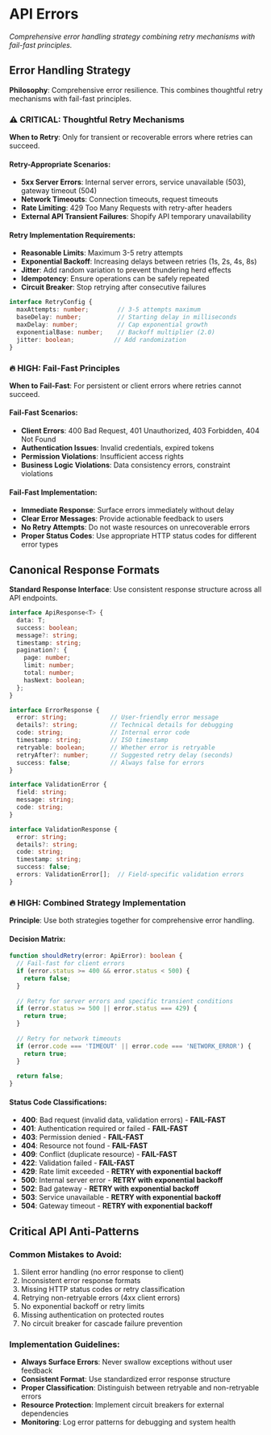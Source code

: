 # API Errors

*Comprehensive error handling strategy combining retry mechanisms with fail-fast principles.*

<!-- AI_QUICK_REF
Overview: Dual error handling strategy - retry for transient errors, fail-fast for client errors
Key Rules: Retry 5xx/429/timeouts, Fail-fast 4xx/auth/business logic, Exponential backoff, Circuit breaker
Avoid: Retrying 4xx errors, Silent error handling, Missing status codes, No retry limits
-->

<!-- RELATED_DOCS
Core Patterns: api-design.md (API strategy), api-shopify.md (Shopify error handling)
Implementation: api-validation.md (Input validation), technical-stack.md (Error logging)
-->

## Error Handling Strategy

**Philosophy**: Comprehensive error resilience. This combines thoughtful retry mechanisms with fail-fast principles.

### ⚠️ **CRITICAL**: Thoughtful Retry Mechanisms

**When to Retry**: Only for transient or recoverable errors where retries can succeed.

#### Retry-Appropriate Scenarios:
- **5xx Server Errors**: Internal server errors, service unavailable (503), gateway timeout (504)
- **Network Timeouts**: Connection timeouts, request timeouts
- **Rate Limiting**: 429 Too Many Requests with retry-after headers
- **External API Transient Failures**: Shopify API temporary unavailability

#### Retry Implementation Requirements:
- **Reasonable Limits**: Maximum 3-5 retry attempts
- **Exponential Backoff**: Increasing delays between retries (1s, 2s, 4s, 8s)
- **Jitter**: Add random variation to prevent thundering herd effects
- **Idempotency**: Ensure operations can be safely repeated
- **Circuit Breaker**: Stop retrying after consecutive failures

```typescript
interface RetryConfig {
  maxAttempts: number;        // 3-5 attempts maximum
  baseDelay: number;          // Starting delay in milliseconds
  maxDelay: number;           // Cap exponential growth
  exponentialBase: number;    // Backoff multiplier (2.0)
  jitter: boolean;           // Add randomization
}
```

### 🔥 **HIGH**: Fail-Fast Principles

**When to Fail-Fast**: For persistent or client errors where retries cannot succeed.

#### Fail-Fast Scenarios:
- **Client Errors**: 400 Bad Request, 401 Unauthorized, 403 Forbidden, 404 Not Found
- **Authentication Issues**: Invalid credentials, expired tokens
- **Permission Violations**: Insufficient access rights
- **Business Logic Violations**: Data consistency errors, constraint violations

#### Fail-Fast Implementation:
- **Immediate Response**: Surface errors immediately without delay
- **Clear Error Messages**: Provide actionable feedback to users
- **No Retry Attempts**: Do not waste resources on unrecoverable errors
- **Proper Status Codes**: Use appropriate HTTP status codes for different error types

## Canonical Response Formats

**Standard Response Interface**: Use consistent response structure across all API endpoints.

```typescript
interface ApiResponse<T> {
  data: T;
  success: boolean;
  message?: string;
  timestamp: string;
  pagination?: {
    page: number;
    limit: number;
    total: number;
    hasNext: boolean;
  };
}

interface ErrorResponse {
  error: string;            // User-friendly error message
  details?: string;         // Technical details for debugging
  code: string;             // Internal error code
  timestamp: string;        // ISO timestamp
  retryable: boolean;       // Whether error is retryable
  retryAfter?: number;      // Suggested retry delay (seconds)
  success: false;           // Always false for errors
}

interface ValidationError {
  field: string;
  message: string;
  code: string;
}

interface ValidationResponse {
  error: string;
  details?: string;
  code: string;
  timestamp: string;
  success: false;
  errors: ValidationError[];  // Field-specific validation errors
}
```

### 🔥 **HIGH**: Combined Strategy Implementation

**Principle**: Use both strategies together for comprehensive error handling.

#### Decision Matrix:
```typescript
function shouldRetry(error: ApiError): boolean {
  // Fail-fast for client errors
  if (error.status >= 400 && error.status < 500) {
    return false;
  }
  
  // Retry for server errors and specific transient conditions
  if (error.status >= 500 || error.status === 429) {
    return true;
  }
  
  // Retry for network timeouts
  if (error.code === 'TIMEOUT' || error.code === 'NETWORK_ERROR') {
    return true;
  }
  
  return false;
}
```

#### Status Code Classifications:
- **400**: Bad request (invalid data, validation errors) - **FAIL-FAST**
- **401**: Authentication required or failed - **FAIL-FAST**
- **403**: Permission denied - **FAIL-FAST**
- **404**: Resource not found - **FAIL-FAST**
- **409**: Conflict (duplicate resource) - **FAIL-FAST**
- **422**: Validation failed - **FAIL-FAST**
- **429**: Rate limit exceeded - **RETRY with exponential backoff**
- **500**: Internal server error - **RETRY with exponential backoff**
- **502**: Bad gateway - **RETRY with exponential backoff**
- **503**: Service unavailable - **RETRY with exponential backoff**
- **504**: Gateway timeout - **RETRY with exponential backoff**

## Critical API Anti-Patterns

### Common Mistakes to Avoid:
1. Silent error handling (no error response to client)
2. Inconsistent error response formats
3. Missing HTTP status codes or retry classification
4. Retrying non-retryable errors (4xx client errors)
5. No exponential backoff or retry limits
6. Missing authentication on protected routes
7. No circuit breaker for cascade failure prevention

### Implementation Guidelines:
- **Always Surface Errors**: Never swallow exceptions without user feedback
- **Consistent Format**: Use standardized error response structure
- **Proper Classification**: Distinguish between retryable and non-retryable errors
- **Resource Protection**: Implement circuit breakers for external dependencies
- **Monitoring**: Log error patterns for debugging and system health
